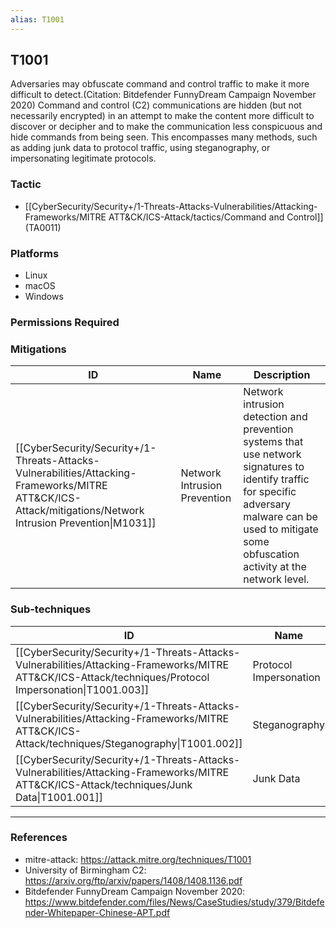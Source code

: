 ```yaml
---
alias: T1001
---
```


## T1001

Adversaries may obfuscate command and control traffic to make it more difficult to detect.(Citation: Bitdefender FunnyDream Campaign November 2020) Command and control (C2) communications are hidden (but not necessarily encrypted) in an attempt to make the content more difficult to discover or decipher and to make the communication less conspicuous and hide commands from being seen. This encompasses many methods, such as adding junk data to protocol traffic, using steganography, or impersonating legitimate protocols. 


### Tactic
- [[CyberSecurity/Security+/1-Threats-Attacks-Vulnerabilities/Attacking-Frameworks/MITRE ATT&CK/ICS-Attack/tactics/Command and Control]] (TA0011)

### Platforms
- Linux
- macOS
- Windows

### Permissions Required

### Mitigations

| ID | Name | Description |
| --- | --- | --- |
| [[CyberSecurity/Security+/1-Threats-Attacks-Vulnerabilities/Attacking-Frameworks/MITRE ATT&CK/ICS-Attack/mitigations/Network Intrusion Prevention\|M1031]] | Network Intrusion Prevention | Network intrusion detection and prevention systems that use network signatures to identify traffic for specific adversary malware can be used to mitigate some obfuscation activity at the network level. |

### Sub-techniques

| ID | Name |
| --- | --- |
| [[CyberSecurity/Security+/1-Threats-Attacks-Vulnerabilities/Attacking-Frameworks/MITRE ATT&CK/ICS-Attack/techniques/Protocol Impersonation\|T1001.003]] | Protocol Impersonation |
| [[CyberSecurity/Security+/1-Threats-Attacks-Vulnerabilities/Attacking-Frameworks/MITRE ATT&CK/ICS-Attack/techniques/Steganography\|T1001.002]] | Steganography |
| [[CyberSecurity/Security+/1-Threats-Attacks-Vulnerabilities/Attacking-Frameworks/MITRE ATT&CK/ICS-Attack/techniques/Junk Data\|T1001.001]] | Junk Data |


---
### References

- mitre-attack: https://attack.mitre.org/techniques/T1001
- University of Birmingham C2: https://arxiv.org/ftp/arxiv/papers/1408/1408.1136.pdf
- Bitdefender FunnyDream Campaign November 2020: https://www.bitdefender.com/files/News/CaseStudies/study/379/Bitdefender-Whitepaper-Chinese-APT.pdf
